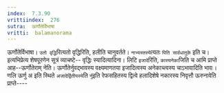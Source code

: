 ```yaml
---
index:  7.3.90
vrittiindex:  276
sutra:  ऊर्णोतेर्विभाषा
vritti:  balamanorama 
---
```


ऊर्णोतेर्विभाषा। `उतो वृद्धि`रित्यतो वृद्धिरिति, हलीति चानुवर्तते। `नाभ्यस्तस्ये`त्यतः `पिति सार्वधातुके` इति च। इत्यभिप्रेत्य शेषपूरणेन सूत्रं व्याचष्टे-- वृद्धिः स्यादित्यादिना। लिटि `इजादे`रिति, `कास्यनेका`जिति च आमि प्राप्ते आह--ऊर्णोतेराम् नेति। ऊर्णोतेर्नुवद्भावस्य वक्ष्यमाणतया इजादित्वस्य अनेकाच्त्वस्य चाऽभावादिति भावः। णलि ऊर्णु अ इति स्थिते `अजादेर्द्वितीयस्ये`ति `र्नु`इति रेफसहितस्य द्वित्वे हलादिशेषे नकारस्य निवृत्तौ ऊरुनावेति प्राप्ते----

